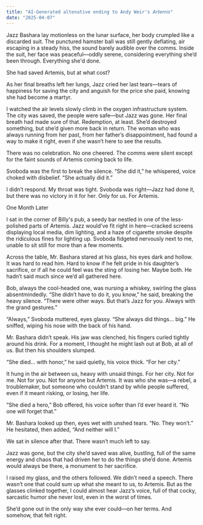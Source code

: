 ```yaml
---
title: "AI-Generated altenative ending to Andy Weir's 𝘈𝘳𝘵𝘦𝘮𝘪𝘴"
date: "2025-04-07"
---
```


Jazz Bashara lay motionless on the lunar surface, her body crumpled like a discarded suit. The punctured hamster ball was still gently deflating, air escaping in a steady hiss, the sound barely audible over the comms. Inside the suit, her face was peaceful—oddly serene, considering everything she’d been through. Everything she'd done.

She had saved Artemis, but at what cost?

As her final breaths left her lungs, Jazz cried her last tears—tears of happiness for saving the city and anguish for the price she paid, knowing she had become a martyr.

I watched the air levels slowly climb in the oxygen infrastructure system. The city was saved, the people were safe—but Jazz was gone. Her final breath had made sure of that. Redemption, at least. She’d destroyed something, but she’d given more back in return. The woman who was always running from her past, from her father’s disappointment, had found a way to make it right, even if she wasn’t here to see the results.

There was no celebration. No one cheered. The comms were silent except for the faint sounds of Artemis coming back to life.

Svoboda was the first to break the silence. “She did it,” he whispered, voice choked with disbelief. “She actually did it.”

I didn’t respond. My throat was tight. Svoboda was right—Jazz had done it, but there was no victory in it for her. Only for us. For Artemis.

One Month Later

I sat in the corner of Billy's pub, a seedy bar nestled in one of the less-polished parts of Artemis. Jazz would’ve fit right in here—cracked screens displaying local media, dim lighting, and a haze of cigarette smoke despite the ridiculous fines for lighting up. Svoboda fidgeted nervously next to me, unable to sit still for more than a few moments.

Across the table, Mr. Bashara stared at his glass, his eyes dark and hollow. It was hard to read him. Hard to know if he felt pride in his daughter’s sacrifice, or if all he could feel was the sting of losing her. Maybe both. He hadn’t said much since we’d all gathered here.

Bob, always the cool-headed one, was nursing a whiskey, swirling the glass absentmindedly. “She didn’t have to do it, you know,” he said, breaking the heavy silence. “There were other ways. But that’s Jazz for you. Always with the grand gestures.”

“Always,” Svoboda muttered, eyes glassy. “She always did things... big.” He sniffed, wiping his nose with the back of his hand.

Mr. Bashara didn’t speak. His jaw was clenched, his fingers curled tightly around his drink. For a moment, I thought he might lash out at Bob, at all of us. But then his shoulders slumped.

“She died... with honor,” he said quietly, his voice thick. “For her city.”

It hung in the air between us, heavy with unsaid things. For her city. Not for me. Not for you. Not for anyone but Artemis. It was who she was—a rebel, a troublemaker, but someone who couldn’t stand by while people suffered, even if it meant risking, or losing, her life.

“She died a hero,” Bob offered, his voice softer than I’d ever heard it. “No one will forget that.”

Mr. Bashara looked up then, eyes wet with unshed tears. “No. They won’t.” He hesitated, then added, “And neither will I.”

We sat in silence after that. There wasn’t much left to say.

Jazz was gone, but the city she’d saved was alive, bustling, full of the same energy and chaos that had driven her to do the things she’d done. Artemis would always be there, a monument to her sacrifice.

I raised my glass, and the others followed. We didn’t need a speech. There wasn’t one that could sum up what she meant to us, to Artemis. But as the glasses clinked together, I could almost hear Jazz’s voice, full of that cocky, sarcastic humor she never lost, even in the worst of times.

She’d gone out in the only way she ever could—on her terms. And somehow, that felt right.

